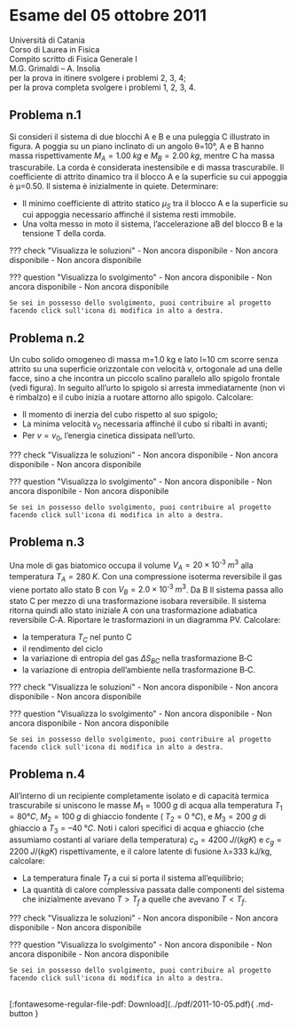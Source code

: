 # Esame del 05 ottobre 2011

Università di Catania <br>
Corso di Laurea in Fisica <br>
Compito scritto di Fisica Generale I <br>
M.G. Grimaldi – A. Insolia <br>
per la prova in itinere svolgere i problemi 2, 3, 4; <br>
per la prova completa svolgere i problemi 1, 2, 3, 4. <br>

## Problema n.1
Si consideri il sistema di due blocchi A e B e una puleggia C illustrato in figura. A poggia su un piano inclinato di un angolo θ=10°, A e B hanno massa rispettivamente $M_A=1.00 \; kg$ e $M_B=2.00 \; kg$, mentre C ha massa trascurabile. La corda è considerata inestensibile e di massa trascurabile. Il coefficiente di attrito dinamico tra il blocco A e la superficie su cui appoggia è µ=0.50. Il sistema è inizialmente in quiete. Determinare: 

- Il minimo coefficiente di attrito statico $µ_S$ tra il blocco A e la superficie su cui appoggia necessario affinché il sistema resti immobile. 
- Una volta messo in moto il sistema, l’accelerazione aB del blocco B e la tensione T della corda.

??? check "Visualizza le soluzioni"
    - Non ancora disponibile
    - Non ancora disponibile
    - Non ancora disponibile

??? question "Visualizza lo svolgimento"
    - Non ancora disponibile
    - Non ancora disponibile
    - Non ancora disponibile
    
    Se sei in possesso dello svolgimento, puoi contribuire al progetto facendo click sull'icona di modifica in alto a destra.

## Problema n.2
Un cubo solido omogeneo di massa m=1.0 kg e lato l=10 cm scorre senza attrito su una superficie orizzontale con velocità v, ortogonale ad una delle facce, sino a che incontra un piccolo scalino parallelo allo spigolo frontale (vedi figura). In seguito all’urto lo spigolo si arresta immediatamente (non vi è rimbalzo) e il cubo inizia a ruotare attorno allo spigolo. Calcolare: 

- Il momento di inerzia del cubo rispetto al suo spigolo; 
- La minima velocità $v_0$ necessaria affinché il cubo si ribalti in avanti; 
- Per $v = v_0$, l’energia cinetica dissipata nell’urto.

??? check "Visualizza le soluzioni"
    - Non ancora disponibile
    - Non ancora disponibile
    - Non ancora disponibile

??? question "Visualizza lo svolgimento"
    - Non ancora disponibile
    - Non ancora disponibile
    - Non ancora disponibile
    
    Se sei in possesso dello svolgimento, puoi contribuire al progetto facendo click sull'icona di modifica in alto a destra.

## Problema n.3
Una mole di gas biatomico occupa il volume $V_A=20×10^{‐3} \; m^3$ alla temperatura $T_A=280 \; K$. Con una compressione isoterma reversibile il gas viene portato allo stato B con $V_B=2.0×10^{‐3} \; m^3$. Da B Il sistema passa allo stato C per mezzo di una trasformazione isobara reversibile. Il sistema ritorna quindi allo stato iniziale A con una trasformazione adiabatica reversibile C‐A. Riportare le trasformazioni in un diagramma PV. Calcolare:

- la temperatura $T_C$ nel punto C
- il rendimento del ciclo
- la variazione di entropia del gas $ΔS_{BC}$ nella trasformazione B‐C
- la variazione di entropia dell’ambiente nella trasformazione B‐C.

??? check "Visualizza le soluzioni"
    - Non ancora disponibile
    - Non ancora disponibile
    - Non ancora disponibile

??? question "Visualizza lo svolgimento"
    - Non ancora disponibile
    - Non ancora disponibile
    - Non ancora disponibile
    
    Se sei in possesso dello svolgimento, puoi contribuire al progetto facendo click sull'icona di modifica in alto a destra.

## Problema n.4
All’interno di un recipiente completamente isolato e di capacità termica trascurabile si uniscono le masse $M_1=1000 \; g$ di acqua alla temperatura $T_1=80°C$, $M_2=100 \; g$ di ghiaccio fondente ( $T_2=0 \; °C$), e $M_3=200 \; g$ di ghiaccio a $T_3= – 40 \; °C$. Noti i calori specifici di acqua e ghiaccio (che assumiamo costanti al variare della temperatura) $c_a=4200 \; J/(kg K)$ e $c_g=2200 \; J/(kg K)$ rispettivamente, e il calore latente di fusione λ=333 kJ/kg, calcolare:

- La temperatura finale $T_f$ a cui si porta il sistema all’equilibrio;
- La quantità di calore complessiva passata dalle componenti del sistema che inizialmente avevano $T>T_f$ a quelle che avevano $T<T_f$.

??? check "Visualizza le soluzioni"
    - Non ancora disponibile
    - Non ancora disponibile
    - Non ancora disponibile

??? question "Visualizza lo svolgimento"
    - Non ancora disponibile
    - Non ancora disponibile
    - Non ancora disponibile
    
    Se sei in possesso dello svolgimento, puoi contribuire al progetto facendo click sull'icona di modifica in alto a destra.

<br>
[:fontawesome-regular-file-pdf: Download](../pdf/2011-10-05.pdf){ .md-button }